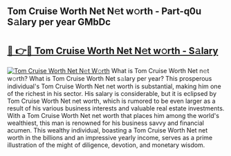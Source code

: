 ## Tom Cruise Worth Net N𝚎t w𝚘rth - Part-q0u S𝚊lary per year GMbDc

# <h2><a href="http://gc48inv.nevu.top/?p=Tom+Cruise+Worth+Net">🔗 👉🔴 Tom Cruise Worth Net N𝚎t w𝚘rth - S𝚊lary</a></h2>

[![Tom Cruise Worth Net N𝚎t W𝚘rth](https://i.imgur.com/Oavwk0R.jpeg)](http://gc48inv.nevu.top/?p=Tom+Cruise+Worth+Net)
What is Tom Cruise Worth Net n𝚎t w𝚘rth? What is Tom Cruise Worth Net s𝚊lary per year?
This prosperous individual's Tom Cruise Worth Net net worth is substantial, making him one of the richest in his sector. His salary is considerable, but it is eclipsed by Tom Cruise Worth Net net worth, which is rumored to be even larger as a result of his various business interests and valuable real estate investments. With a Tom Cruise Worth Net net worth that places him among the world's wealthiest, this man is renowned for his business savvy and financial acumen. This wealthy individual, boasting a Tom Cruise Worth Net net worth in the billions and an impressive yearly income, serves as a prime illustration of the might of diligence, devotion, and monetary wisdom.
